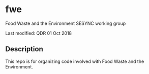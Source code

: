 # fwe

Food Waste and the Environment SESYNC working group

Last modified: QDR 01 Oct 2018

## Description

This repo is for organizing code involved with Food Waste and the Environment.